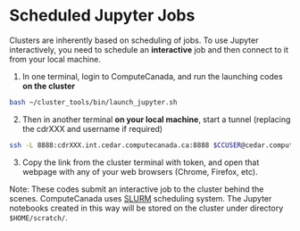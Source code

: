 # Scheduled Jupyter Jobs
Clusters are inherently based on scheduling of jobs. To use Jupyter interactively, you need to schedule an **interactive** job and then connect to it from your local machine.

1. In one terminal, login to ComputeCanada, and run the launching codes **on the cluster**
```bash
bash ~/cluster_tools/bin/launch_jupyter.sh
```

2. Then in another terminal **on your local machine**, start a tunnel (replacing the cdrXXX and username if required)
```bash
ssh -L 8888:cdrXXX.int.cedar.computecanada.ca:8888 $CCUSER@cedar.computecanada.ca -N -f
```

3. Copy the link from the cluster terminal with token, and open that webpage with any of your web browsers (Chrome, Firefox, etc).

Note: These codes submit an interactive job to the cluster behind the scenes. ComputeCanada uses [SLURM](https://docs.computecanada.ca/wiki/Running_jobs) scheduling system. The Jupyter notebooks created in this way will be stored on the cluster under directory `$HOME/scratch/`.
